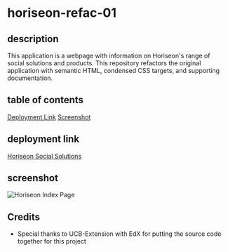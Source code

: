 # horiseon-refac-01

## description

This application is a webpage with information on Horiseon's range of social solutions and products. This repository refactors the original application with semantic HTML, condensed CSS targets, and supporting documentation.

## table of contents

[Deployment Link](#deployment-link)
[Screenshot](#screenshot)

## deployment link

[Horiseon Social Solutions](https://stevendreed.github.io/horiseon-refac-01/)

## screenshot

![Horiseon Index Page](https://github.come/stevendreed/horiseon-refac-01/blob/main/Assets/01-html-css-git-homework-demo.png?raw=true)


## Credits

- Special thanks to UCB-Extension with EdX for putting the source code together for this project
